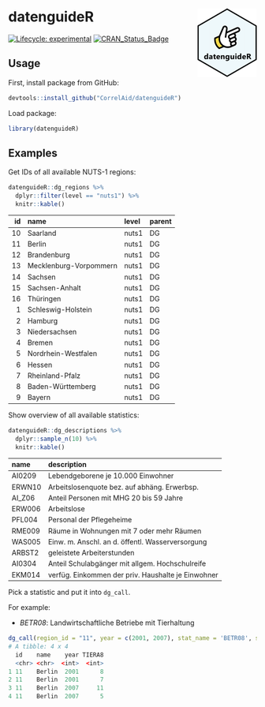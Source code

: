 
<!-- README.md is generated from README.Rmd. Please edit that file -->

# datenguideR <img src='man/figures/logo.png' align="right" height="139" />

<!-- badges: start -->

[![Lifecycle:
experimental](https://img.shields.io/badge/lifecycle-experimental-orange.svg)](https://www.tidyverse.org/lifecycle/#experimental)
[![CRAN_Status_Badge](http://www.r-pkg.org/badges/version/datenguideR)](https://cran.r-project.org/package=datenguideR)
<!--[![Build Status](https://travis-ci.org/CorrelAid/datenguideR.svg?branch=master)](https://travis-ci.org/CorrelAid/datenguideR)-->
<!-- badges: end -->

## Usage

First, install package from GitHub:

``` r
devtools::install_github("CorrelAid/datenguideR")
```

Load package:

``` r
library(datenguideR)
```

## Examples

Get IDs of all available NUTS-1 regions:

``` r
datenguideR::dg_regions %>%
  dplyr::filter(level == "nuts1") %>%
  knitr::kable()
```

| id|name                   |level |parent |
|--:|:----------------------|:-----|:------|
| 10|Saarland               |nuts1 |DG     |
| 11|Berlin                 |nuts1 |DG     |
| 12|Brandenburg            |nuts1 |DG     |
| 13|Mecklenburg-Vorpommern |nuts1 |DG     |
| 14|Sachsen                |nuts1 |DG     |
| 15|Sachsen-Anhalt         |nuts1 |DG     |
| 16|Thüringen              |nuts1 |DG     |
|  1|Schleswig-Holstein     |nuts1 |DG     |
|  2|Hamburg                |nuts1 |DG     |
|  3|Niedersachsen          |nuts1 |DG     |
|  4|Bremen                 |nuts1 |DG     |
|  5|Nordrhein-Westfalen    |nuts1 |DG     |
|  6|Hessen                 |nuts1 |DG     |
|  7|Rheinland-Pfalz        |nuts1 |DG     |
|  8|Baden-Württemberg      |nuts1 |DG     |
|  9|Bayern                 |nuts1 |DG     |

Show overview of all available statistics:

``` r
datenguideR::dg_descriptions %>%
  dplyr::sample_n(10) %>% 
  knitr::kable()
```

|name   |description                                        |
|:------|:--------------------------------------------------|
|AI0209 |Lebendgeborene je 10.000 Einwohner                 |
|ERWN10 |Arbeitslosenquote bez. auf abhäng. Erwerbsp.       |
|AI_Z06 |Anteil Personen mit MHG 20 bis 59 Jahre            |
|ERW006 |Arbeitslose                                        |
|PFL004 |Personal der Pflegeheime                           |
|RME009 |Räume in Wohnungen mit 7 oder mehr Räumen          |
|WAS005 |Einw. m. Anschl. an d. öffentl. Wasserversorgung   |
|ARBST2 |geleistete Arbeiterstunden                         |
|AI0304 |Anteil Schulabgänger mit allgem. Hochschulreife    |
|EKM014 |verfüg. Einkommen der priv. Haushalte je Einwohner |

Pick a statistic and put it into `dg_call`.

For example:

  - *BETR08*: Landwirtschaftliche Betriebe mit Tierhaltung

<!-- end list -->

``` r
dg_call(region_id = "11", year = c(2001, 2007), stat_name = 'BETR08', substat_name = 'TIERA8', parameter = c("TIERART2", "TIERART3"))
# A tibble: 4 x 4
  id    name    year TIERA8
  <chr> <chr>  <int>  <int>
1 11    Berlin  2001      8
2 11    Berlin  2001      7
3 11    Berlin  2007     11
4 11    Berlin  2007      5
```
